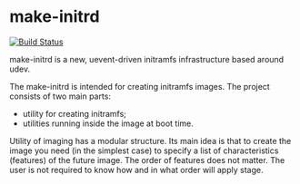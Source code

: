 # make-initrd

[![Build Status](https://travis-ci.org/osboot/make-initrd.svg?branch=master)](https://travis-ci.org/osboot/make-initrd)

make-initrd is a new, uevent-driven initramfs infrastructure based around udev.

The make-initrd is intended for creating initramfs images. The project consists of two main parts:
- utility for creating initramfs;
- utilities running inside the image at boot time.

Utility of imaging has a modular structure. Its main idea is that to create the image you need
(in the simplest case) to specify a list of characteristics (features) of the future image.
The order of features does not matter. The user is not required to know how and in what order
will apply stage.
